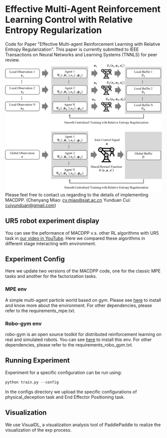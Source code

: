 # Effective Multi-Agent Reinforcement Learning Control with Relative Entropy Regularization
Code for Paper "Effective Multi-agent Reinforcement Learning with Relative Entropy Regularization".
This paper is currently submitted to IEEE Transactions on Neural Networks and Learning Systems (TNNLS) for peer review.
![Alt text](image.png)
Please feel free to contact us regarding to the details of implementing MACDPP. (Chenyang Miao: cy.miao@siat.ac.cn Yunduan Cui: cuiyunduan@gmail.com)

## UR5 robot experiment display
You can see the peformance of MACDPP v.s. other RL algorithms with UR5 task in [our video in YouTube](https://www.youtube.com/watch?v=DhXboXt1pqU). Here we compared these algorithms in different stage interacting with environment.

## Experiment Config
Here we update two versions of the MACDPP code, one for the classic MPE tasks and another for the factorization tasks.
### MPE env
A simple multi-agent particle world based on gym. Please see [here](https://github.com/openai/multiagent-particle-envs) to install and know more about the environment.
For other dependencies, please refer to the requirements_mpe.txt.
### Robo-gym env
robo-gym is an open source toolkit for distributed reinforcement learning on real and simulated robots. You can see [here](https://github.com/jr-robotics/robo-gym) to install this env.
For other dependencies, please refer to the requirements_robo_gym.txt.
## Running Experiment
Experiment for a specific configuration can be run using:
``` python
python train.py --config
```
In the configs directory we upload the specific configurations of physical_deception task and End Effector Positioning task.

## Visualization
We use VisualDL, a visualization analysis tool of PaddlePaddle to realize the visualization of the exp process. 

